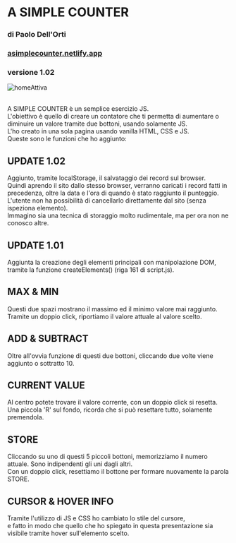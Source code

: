 # A SIMPLE COUNTER
### di Paolo Dell'Orti
### <a href="https://asimplecounter.netlify.app" target="_blank">asimplecounter.netlify.app</a>
### versione 1.02
![homeAttiva](https://user-images.githubusercontent.com/84512004/129488424-82724062-0869-45f9-b7ef-da625dfb90f4.png)<br><br>

A SIMPLE COUNTER è un semplice esercizio JS.<br>
L'obiettivo è quello di creare un contatore che ti permetta di aumentare
o diminuire un valore tramite due bottoni, usando solamente JS.<br>
L'ho creato in una sola pagina usando vanilla HTML, CSS e JS.<br>
Queste sono le funzioni che ho aggiunto:<br>

## UPDATE 1.02
Aggiunto, tramite localStorage, il salvataggio dei record sul browser.<br>
Quindi aprendo il sito dallo stesso browser, verranno caricati i record fatti in precedenza, oltre la data e l'ora di quando è stato raggiunto il punteggio.<br>
L'utente non ha possibilità di cancellarlo direttamente dal sito (senza ispeziona elemento).<br>Immagino sia una tecnica di storaggio molto rudimentale, ma per ora
non ne conosco altre.

## UPDATE 1.01
Aggiunta la creazione degli elementi principali con manipolazione DOM,<br>
tramite la funzione createElements() (riga 161 di script.js).

## MAX & MIN
Questi due spazi mostrano il massimo
ed il minimo valore mai raggiunto.<br>
Tramite un doppio click, riportiamo il
valore attuale al valore scelto.

## ADD & SUBTRACT
Oltre all'ovvia funzione di questi due
bottoni, cliccando due volte viene
aggiunto o sottratto 10.

## CURRENT VALUE
Al centro potete trovare il valore
corrente, con un doppio click si resetta.<br>
Una piccola 'R' sul fondo, ricorda che si
può resettare tutto, solamente
premendola.

## STORE
Cliccando su uno di questi 5 piccoli
bottoni, memorizziamo il numero
attuale. Sono indipendenti gli uni dagli
altri.<br>
Con un doppio click, resettiamo il
bottone per formare nuovamente la
parola STORE.

## CURSOR & HOVER INFO
Tramite l'utilizzo di JS e CSS ho
cambiato lo stile del cursore,<br>
e fatto in modo che quello che ho spiegato
in questa presentazione sia visibile
tramite hover sull'elemento scelto.
